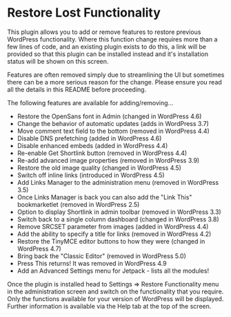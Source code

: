 # Restore Lost Functionality

This plugin allows you to add or remove features to restore previous WordPress functionality. Where this function change requires more than a few lines of code, and an existing plugin exists to do this, a link will be provided so that this plugin can be installed instead and it's installation status will be shown on this screen.

Features are often removed simply due to streamlining the UI but sometimes there can be a more serious reason for the change. Please ensure you read all the details in this README before proceeding.

The following features are available for adding/removing...

* Restore the OpenSans font in Admin (changed in WordPress 4.6)
* Change the behavior of automatic updates (adds in WordPress 3.7)
* Move comment text field to the bottom (removed in WordPress 4.4)
* Disable DNS prefetching (added in WordPress 4.6)
* Disable enhanced embeds (added in WordPress 4.4)
* Re-enable Get Shortlink button (removed in WordPress 4.4)
* Re-add advanced image properties (removed in WordPress 3.9)
* Restore the old image quality (changed in WordPress 4.5)
* Switch off inline links (introduced in WordPress 4.5)
* Add Links Manager to the administration menu (removed in WordPress 3.5)
* Once Links Manager is back you can also add the "Link This" bookmarketlet (removed in WordPress 2.5)
* Option to display Shortlink in admin toolbar (removed in WordPress 3.3)
* Switch back to a single column dashboard (changed in WordPress 3.8)
* Remove SRCSET parameter from images (added in WordPress 4.4)
* Add the ability to specify a title for links (removed in WordPress 4.2)
* Restore the TinyMCE editor buttons to how they were (changed in WordPress 4.7)
* Bring back the "Classic Editor" (removed in WordPress 5.0)
* Press This returns! It was removed in WordPress 4.9
* Add an Advanced Settings menu for Jetpack - lists all the modules!

Once the plugin is installed head to Settings => Restore Functionality menu in the administration screen and switch on the functionality that you require. Only the functions available for your version of WordPress will be displayed. Further information is available via the Help tab at the top of the screen.
